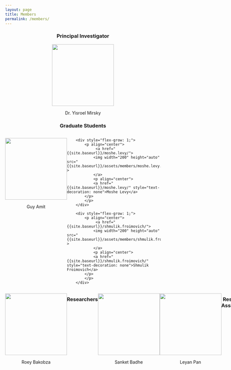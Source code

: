 ```yaml
---
layout: page
title: Members
permalink: /members/
---
```


<center> <h3>Principal Investigator</h3> </center>

<p align="center">   <a href="{{site.baseurl}}/yisroel.mirsky/">
<img width="200" height="auto" src="{{site.baseurl}}/assets/members/yisroel.mirsky.png"> 
</a><p align="center">
    <a href="{{site.baseurl}}/yisroel.mirsky/"
       style="text-decoration: none"> Dr. Yisroel Mirsky </a></p> </p> 


<center> <h3>Graduate Students</h3> </center>

<div class="container" style="display: flex;">
        <div style="flex-grow: 1;">
            <p align="center"> 
                 <a href="{{site.baseurl}}/guy.amit/">
                <img width="200" height="auto" src="{{site.baseurl}}/assets/members/guy.amit.png" > 
                </a>
				<p align="center"> 
                <a href="{{site.baseurl}}/guy.amit/" style="text-decoration: none">Guy Amit</a>
            </p>
			</p>
        </div>


        <div style="flex-grow: 1;">
            <p align="center"> 
                 <a href="{{site.baseurl}}/moshe.levy/">
                <img width="200" height="auto" src="{{site.baseurl}}/assets/members/moshe.levy.jpg" > 
                </a>
    			<p align="center"> 
                <a href="{{site.baseurl}}/moshe.levy/" style="text-decoration: none">Moshe Levy</a>
            </p>
    		</p>
        </div>
    
        <div style="flex-grow: 1;">
            <p align="center"> 
                 <a href="{{site.baseurl}}/shmulik.froimovich/">
                <img width="200" height="auto" src="{{site.baseurl}}/assets/members/shmulik.froimovich.jpg" > 
                </a>
    			<p align="center"> 
                <a href="{{site.baseurl}}/shmulik.froimovich/" style="text-decoration: none">Shmulik Froimovich</a>
            </p>
    		</p>
        </div>
</div>
<div class="container" style="display: flex;">

        <div style="flex-grow: 1;">
            <p align="center"> 
                 <a href="{{site.baseurl}}/guy.frankovitz/">
                <img width="200" height="auto" src="{{site.baseurl}}/assets/members/guy.frankovitz.jpg" > 
                </a>
    			<p align="center"> 
                <a href="{{site.baseurl}}/guy.frankovitz/" style="text-decoration: none">Guy Frankovitz</a>
            </p>
    		</p>
        </div>
     
             <div style="flex-grow: 1;">
            <p align="center"> 
                 <a href="{{site.baseurl}}/maor.dor/">
                <img width="200" height="auto" src="{{site.baseurl}}/assets/members/maor.dor.jpg" > 
                </a>
    			<p align="center"> 
                <a href="{{site.baseurl}}/maor.dor/" style="text-decoration: none">Maor Biton Dor</a>
            </p>
    		</p>
        </div>
     
          <div style="flex-grow: 1;">
            <p align="center"> 
                <a href="{{site.baseurl}}/bar.avraham/">
                <img width="200" height="auto" src="{{site.baseurl}}/assets/members/bar.avraham.jpg" > 
                </a>
    			<p align="center"> 
                <a href="{{site.baseurl}}/bar.avraham/" style="text-decoration: none">Bar Avraham</a>
            </p>
    		</p>
        </div>
    
    </div>

<div class="container" style="display: flex;">
        <div style="flex-grow: 1;">
<p align="center">   <a href="{{site.baseurl}}/members/">
<img width="200" height="auto" src="{{site.baseurl}}/assets/members/blank.portrait.png"> 
</a><p align="center">
    <a href="{{site.baseurl}}/members/"
       style="text-decoration: none"> Roey Bakobza </a></p> </p> 
 </div></div>
       



<center> <h3>Researchers</h3> </center>

<div class="container" style="display: flex;">
        <div style="flex-grow: 1;">
            <p align="center"> 
                 <a href="{{site.baseurl}}/sanket.badhe/">
                <img width="200" height="auto" src="{{site.baseurl}}/assets/members/sanket.badhe.jpeg" > 
                </a>
				<p align="center"> 
                <a href="{{site.baseurl}}/sanket.badhe/" style="text-decoration: none">Sanket Badhe</a>
            </p>
			</p>
        </div>
             <div style="flex-grow: 1;">
            <p align="center"> 
                 <a href="{{site.baseurl}}/leyan.pan/">
                <img width="200" height="auto" src="{{site.baseurl}}/assets/members/leyan.pan.jpg" > 
                </a>
				<p align="center"> 
                <a href="{{site.baseurl}}/leyan.pan/" style="text-decoration: none">Leyan Pan</a>
            </p>
			</p>
        </div>

</div>

<center> <h3>Research Assistants</h3> </center>

<div class="container" style="display: flex;">
       <div style="flex-grow: 1;">
		<p align="center">
        <a href="{{site.baseurl}}/lior.yasur/">
		<img width="200" height="auto" src="{{site.baseurl}}/assets/members/lior.yasur.jpg"> 
		</a>
		<p align="center">
    <a href="{{site.baseurl}}/lior.yasur/"
       style="text-decoration: none"> Lior Yasur </a></p> </p> 
       </div>

        <div style="flex-grow: 1;">
    	<p align="center">
        <a href="{{site.baseurl}}/fred.grabovski/">
    	<img width="200" height="auto" src="{{site.baseurl}}/assets/members/fred.grabovski.jpg"> 
    	</a>
    	<p align="center">
    <a href="{{site.baseurl}}/fred.grabovski/"
       style="text-decoration: none"> Fred Grabovski </a></p> </p> 
       </div>
        <div style="flex-grow: 1;">
            <p align="center"> 
                <a href="{{site.baseurl}}/tapdig.maharramli/">
                <img width="200" height="auto" src="{{site.baseurl}}/assets/members/tapdig.maharramli.jpg" > 
                </a>
    			<p align="center"> 
                <a href="{{site.baseurl}}/tapdig.maharramli/" style="text-decoration: none">Tapdig Maharramli</a>
            </p>
    		</p>
        </div>
</div>

We are actively recruiting excellent students pursuing  an M.Sc. or Ph.D. We are also looking for talented post-docs to join our team! For details, please see our [About page]({{site.baseurl}}/about).

